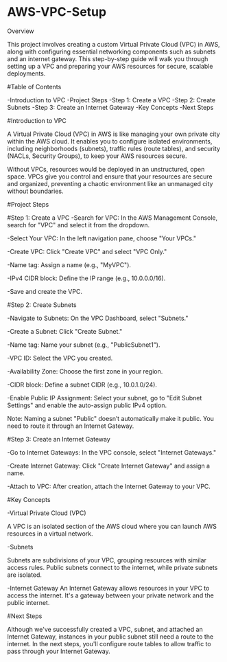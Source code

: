 # AWS-VPC-Setup

Overview

This project involves creating a custom Virtual Private Cloud (VPC) in AWS, along with configuring essential networking components such as subnets and an internet gateway. This step-by-step guide will walk you through setting up a VPC and preparing your AWS resources for secure, scalable deployments.

#Table of Contents

-Introduction to VPC
-Project Steps
-Step 1: Create a VPC
-Step 2: Create Subnets
-Step 3: Create an Internet Gateway
-Key Concepts
-Next Steps


#Introduction to VPC

A Virtual Private Cloud (VPC) in AWS is like managing your own private city within the AWS cloud. It enables you to configure isolated environments, including neighborhoods (subnets), traffic rules (route tables), and security (NACLs, Security Groups), to keep your AWS resources secure.


Without VPCs, resources would be deployed in an unstructured, open space. VPCs give you control and ensure that your resources are secure and organized, preventing a chaotic environment like an unmanaged city without boundaries.

#Project Steps

#Step 1: Create a VPC
-Search for VPC: In the AWS Management Console, search for "VPC" and select it from the dropdown.

-Select Your VPC: In the left navigation pane, choose "Your VPCs."

-Create VPC: Click "Create VPC" and select "VPC Only."

-Name tag: Assign a name (e.g., "MyVPC").

-IPv4 CIDR block: Define the IP range (e.g., 10.0.0.0/16).

-Save and create the VPC.


#Step 2: Create Subnets

-Navigate to Subnets: On the VPC Dashboard, select "Subnets."

-Create a Subnet: Click "Create Subnet."

-Name tag: Name your subnet (e.g., "PublicSubnet1").

-VPC ID: Select the VPC you created.

-Availability Zone: Choose the first zone in your region.

-CIDR block: Define a subnet CIDR (e.g., 10.0.1.0/24).

-Enable Public IP Assignment: Select your subnet, go to "Edit Subnet Settings" and enable the auto-assign public IPv4 option.

Note: Naming a subnet "Public" doesn’t automatically make it public. You need to route it through an Internet Gateway.


#Step 3: Create an Internet Gateway

-Go to Internet Gateways: In the VPC console, select "Internet Gateways."

-Create Internet Gateway: Click "Create Internet Gateway" and assign a name.

-Attach to VPC: After creation, attach the Internet Gateway to your VPC.



#Key Concepts

-Virtual Private Cloud (VPC)

A VPC is an isolated section of the AWS cloud where you can launch AWS resources in a virtual network.


-Subnets

Subnets are subdivisions of your VPC, grouping resources with similar access rules. Public subnets connect to the internet, while private subnets are isolated.


-Internet Gateway
An Internet Gateway allows resources in your VPC to access the internet. It's a gateway between your private network and the public internet.

#Next Steps

Although we've successfully created a VPC, subnet, and attached an Internet Gateway, instances in your public subnet still need a route to the internet. In the next steps, you'll configure route tables to allow traffic to pass through your Internet Gateway.
